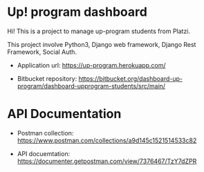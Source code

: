 # Up! program dashboard

Hi! This is a project to manage up-program students from Platzi.

This project involve Python3, Django web framework, Django Rest Framework, Social Auth.

* Application url: https://up-program.herokuapp.com/

* Bitbucket repository: https://bitbucket.org/dashboard-up-program/dashboard-upprogram-students/src/main/

# API Documentation

* Postman collection: https://www.postman.com/collections/a9d145c1521514533c82

* API docuemtation: https://documenter.getpostman.com/view/7376467/TzY7dZPR